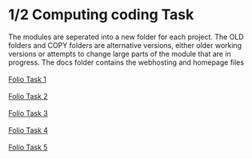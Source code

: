 # 1/2 Computing coding Task
The modules are seperated into a new folder for each project.
The OLD folders and COPY folders are alternative versions, either older working versions or attempts to change large parts of the module that are in progress.
The docs folder contains the webhosting and homepage files
<br>
<br>
<a href="https://tpgionfriddo.com/Folio%20Task%201/index.html" target="_blank">Folio Task 1</a>
<br>
<br>
<a href="https://tpgionfriddo.com/Folio%20Task%202/index.html" target="_blank">Folio Task 2</a>
<br>
<br>
<a href="https://tpgionfriddo.com/Folio%20Task%203/index.html" target="_blank">Folio Task 3</a>
<br>
<br>
<a href="https://tpgionfriddo.com/Folio%20Task%204/index.html" target="_blank">Folio Task 4</a>
<br>
<br>
<a href="https://tpgionfriddo.com/Folio%20Task%205/index.html" target="_blank">Folio Task 5</a>
